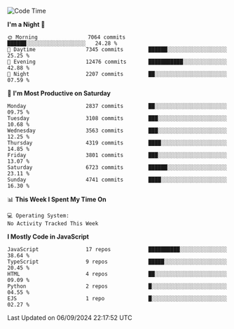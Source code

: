 <!--START_SECTION:waka-->
![Code Time](http://img.shields.io/badge/Code%20Time-3%2C337%20hrs%2038%20mins-blue)

**I'm a Night 🦉** 

```text
🌞 Morning                7064 commits        ██████░░░░░░░░░░░░░░░░░░░   24.28 % 
🌆 Daytime                7345 commits        ██████░░░░░░░░░░░░░░░░░░░   25.25 % 
🌃 Evening                12476 commits       ███████████░░░░░░░░░░░░░░   42.88 % 
🌙 Night                  2207 commits        ██░░░░░░░░░░░░░░░░░░░░░░░   07.59 % 
```
📅 **I'm Most Productive on Saturday** 

```text
Monday                   2837 commits        ██░░░░░░░░░░░░░░░░░░░░░░░   09.75 % 
Tuesday                  3108 commits        ███░░░░░░░░░░░░░░░░░░░░░░   10.68 % 
Wednesday                3563 commits        ███░░░░░░░░░░░░░░░░░░░░░░   12.25 % 
Thursday                 4319 commits        ████░░░░░░░░░░░░░░░░░░░░░   14.85 % 
Friday                   3801 commits        ███░░░░░░░░░░░░░░░░░░░░░░   13.07 % 
Saturday                 6723 commits        ██████░░░░░░░░░░░░░░░░░░░   23.11 % 
Sunday                   4741 commits        ████░░░░░░░░░░░░░░░░░░░░░   16.30 % 
```


📊 **This Week I Spent My Time On** 

```text
💻 Operating System: 
No Activity Tracked This Week
```

**I Mostly Code in JavaScript** 

```text
JavaScript               17 repos            ██████████░░░░░░░░░░░░░░░   38.64 % 
TypeScript               9 repos             █████░░░░░░░░░░░░░░░░░░░░   20.45 % 
HTML                     4 repos             ██░░░░░░░░░░░░░░░░░░░░░░░   09.09 % 
Python                   2 repos             █░░░░░░░░░░░░░░░░░░░░░░░░   04.55 % 
EJS                      1 repo              █░░░░░░░░░░░░░░░░░░░░░░░░   02.27 % 
```




 Last Updated on 06/09/2024 22:17:52 UTC
<!--END_SECTION:waka-->

<!--
**likaiqiang/likaiqiang** is a ✨ _special_ ✨ repository because its `README.md` (this file) appears on your GitHub profile.

Here are some ideas to get you started:

- 🔭 I’m currently working on ...
- 🌱 I’m currently learning ...
- 👯 I’m looking to collaborate on ...
- 🤔 I’m looking for help with ...
- 💬 Ask me about ...
- 📫 How to reach me: ...
- 😄 Pronouns: ...
- ⚡ Fun fact: ...
-->
